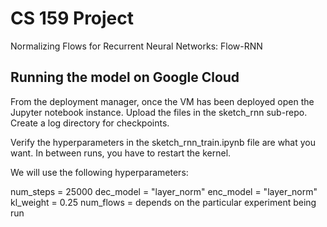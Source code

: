 # CS 159 Project
Normalizing Flows for Recurrent Neural Networks: Flow-RNN


## Running the model on Google Cloud 

From the deployment manager, once the VM has been deployed open the Jupyter notebook instance. Upload the files in the sketch_rnn sub-repo. Create a log directory for checkpoints. 

Verify the hyperparameters in the sketch_rnn_train.ipynb file are what you want. In between runs, you have to restart the kernel. 

We will use the following hyperparameters:

  num_steps = 25000
  dec_model = "layer_norm"
  enc_model = "layer_norm"
  kl_weight = 0.25
  num_flows = depends on the particular experiment being run
  
  
